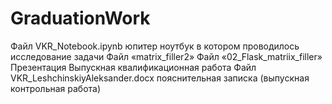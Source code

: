 # GraduationWork
Файл VKR_Notebook.ipynb юпитер ноутбук в котором проводилось исследование задачи
Файл «matrix_filler2»
Файл «02_Flask_matriix_filler»
Презентация Выпускная квалификационная работа
Файл VKR_LeshchinskiyAleksander.docx пояснительная записка (выпускная контрольная работа)
